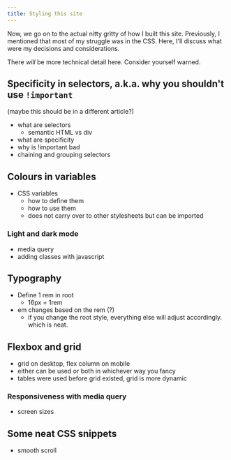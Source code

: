```yaml
---
title: Styling this site
---
```


Now, we go on to the actual nitty gritty of how I built this site. Previously, I mentioned that most of my struggle was in the CSS. Here, I'll discuss what were my decisions and considerations.

There _will_ be more technical detail here. Consider yourself warned.

## Specificity in selectors, a.k.a. why you shouldn't use `!important`

(maybe this should be in a different article?)

- what are selectors
  - semantic HTML vs div
- what are specificity
- why is !important bad
- chaining and grouping selectors

## Colours in variables

- CSS variables
  - how to define them
  - how to use them
  - does not carry over to other stylesheets but can be imported

### Light and dark mode

- media query
- adding classes with javascript

## Typography

- Define 1 rem in root
  - 16px = 1rem
- em changes based on the rem (?)
  - if you change the root style, everything else will adjust accordingly. which is neat.

## Flexbox and grid

- grid on desktop, flex column on mobile
- either can be used or both in whichever way you fancy
- tables were used before grid existed, grid is more dynamic

### Responsiveness with media query

- screen sizes

## Some neat CSS snippets

- smooth scroll
